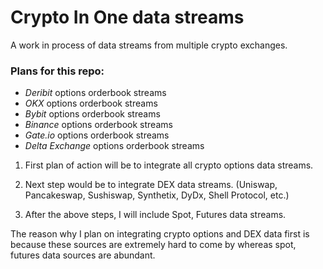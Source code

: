 # Crypto In One data streams

A work in process of data streams from multiple crypto exchanges.

### Plans for this repo:

- _Deribit_ options orderbook streams
- _OKX_ options orderbook streams
- _Bybit_ options orderbook streams
- _Binance_ options orderbook streams
- _Gate.io_ options orderbook streams
- _Delta Exchange_ options orderbook streams

1. First plan of action will be to integrate all crypto options data streams.

2. Next step would be to integrate DEX data streams. (Uniswap, Pancakeswap, Sushiswap, Synthetix, DyDx, Shell Protocol, etc.)

3. After the above steps, I will include Spot, Futures data streams.

The reason why I plan on integrating crypto options and DEX data first is because these sources are extremely hard to come by whereas spot, futures data sources are abundant.

